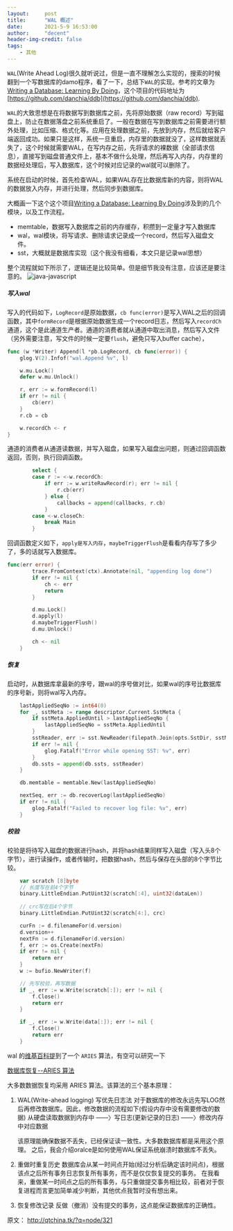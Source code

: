 ```yaml
---
layout:     post
title:      "WAL 概述"
date:       2021-5-9 16:53:00
author:     "decent"
header-img-credit: false
tags:
    - 其他
---
```


`WAL`(Write Ahead Log)很久就听说过，但是一直不理解怎么实现的，搜索的时候翻到一个写数据库的damo程序，看了一下，总结下`WAL`的实现。参考的文章为[Writing a Database: Learning By Doing](https://medium.com/@daniel.chia/writing-a-database-learning-by-doing-72480647b978)，这个项目的代码地址为[https://github.com/danchia/ddb](https://github.com/danchia/ddb).

`WAL`的大致思想是在将数据写到数据库之前，先将原始数据（raw record）写到磁盘上，防止在数据落盘之前系统重启了。一般在数据在写到数据库之前需要进行额外处理，比如压缩、格式化等。应用在处理数据之前，先放到内存，然后就给客户端返回成功。如果只是这样，系统一旦重启，内存里的数据就没了，这样数据就丢失了，这个时候就需要WAL，在写内存之前，先将请求的裸数据（全部请求信息），直接写到磁盘普通文件上，基本不做什么处理，然后再写入内存，内存里的数据经处理后，写入数据库，这个时候对应记录的wal就可以删除了。

系统在启动的时候，首先检查WAL，如果WAL存在比数据库新的内容，则将WAL的数据放入内存，并进行处理，然后同步到数据库。

大概画一下这个这个项目[Writing a Database: Learning By Doing](https://medium.com/@daniel.chia/writing-a-database-learning-by-doing-72480647b978)涉及到的几个模块，以及工作流程。
* memtable，数据写入数据库之前的内存缓存，积攒到一定量才写入数据库
* wal，wal模块，将写请求、删除请求记录成一个record，然后写入磁盘文件。
* sst，大概就是数据库实现（这个我没有细看，本文只是记录wal思想）

整个流程就如下所示了，逻辑还是比较简单。但是细节我没有注意，应该还是要注意的。
![java-javascript](/img/in-post/common/wal.png)


##### 写入wal
写入的代码如下，`LogRecord`是原始数据，`cb func(error)`是写入WAL之后的回调函数，其中`formRecord`是根据原始数据生成一个record日志，然后写入`recordCh`通道，这个是此通道生产者。通道的消费者就从通道中取出消息，然后写入文件（另外需要注意，写文件的时候一定要`flush`，避免只写入buffer cache），
```go
func (w *Writer) Append(l *pb.LogRecord, cb func(error)) {
	glog.V(2).Infof("wal.Append %v", l)

	w.mu.Lock()
	defer w.mu.Unlock()

	r, err := w.formRecord(l)
	if err != nil {
		cb(err)
	}
	r.cb = cb

	w.recordCh <- r
}
```
通道的消费者从通道读数据，并写入磁盘，如果写入磁盘出问题，则通过回调函数返回，否则，执行回调函数。
```go
		select {
		case r := <-w.recordCh:
			if err := w.writeRawRecord(r); err != nil {
				r.cb(err)
			} else {
				callbacks = append(callbacks, r.cb)
			}
		case <-w.closeCh:
			break Main
		}
```
回调函数定义如下，`apply是写入内存`，`maybeTriggerFlush`是看看内存写了多少了，多的话就写入数据库。
```go
func(err error) {
		trace.FromContext(ctx).Annotate(nil, "appending log done")
		if err != nil {
			ch <- err
			return
		}

		d.mu.Lock()
		d.apply(l)
		d.maybeTriggerFlush()
		d.mu.Unlock()

		ch <- nil
	}
```
##### 恢复
启动时，从数据库拿最新的序号，跟wal的序号做对比，如果wal的序号比数据库的序号新，则将wal写入内存。
```go
	lastAppliedSeqNo := int64(0)
	for _, sstMeta := range descriptor.Current.SstMeta {
		if sstMeta.AppliedUntil > lastAppliedSeqNo {
			lastAppliedSeqNo = sstMeta.AppliedUntil
		}
		sstReader, err := sst.NewReader(filepath.Join(opts.SstDir, sstMeta.Filename), db.blockCache)
		if err != nil {
			glog.Fatalf("Error while opening SST: %v", err)
		}
		db.ssts = append(db.ssts, sstReader)
	}

	db.memtable = memtable.New(lastAppliedSeqNo)

	nextSeq, err := db.recoverLog(lastAppliedSeqNo)
	if err != nil {
		glog.Fatalf("Failed to recover log file: %v", err)
	}
```

##### 校验
校验是将待写入磁盘的数据进行hash，并将hash结果同样写入磁盘（写入头8个字节），进行读操作，或者传输时，把数据hash，然后与保存在头部的8个字节比较。
```go
    var scratch [8]byte
    // 长度写在前4个字节
	binary.LittleEndian.PutUint32(scratch[:4], uint32(dataLen))
    
    // crc写在后4个字节
    binary.LittleEndian.PutUint32(scratch[4:], crc)

	curFn := d.filenameFor(d.version)
	d.version++
	nextFn := d.filenameFor(d.version)
	f, err := os.Create(nextFn)
	if err != nil {
		return err
	}
	w := bufio.NewWriter(f)

    // 先写校验，再写数据
	if _, err := w.Write(scratch[:]); err != nil {
		f.Close()
		return err
	}

	if _, err := w.Write(data[:]); err != nil {
		f.Close()
		return err
	}
```

wal 的[维基百科提](https://en.wikipedia.org/wiki/Write-ahead_logging)到了一个 `ARIES` 算法，有空可以研究一下

[数据库恢复--ARIES 算法](http://qtchina.github.io/3/node_321.html)

大多数数据恢复均采用 ARIES 算法。该算法的三个基本原理：
1. WAL(Write-ahead logging) 写优先日志法
	对于数据库的修改永远先写LOG然后再修改数据库。因此，修改数据的流程如下(假设内存中没有需要修改的数据)
	从硬盘读取数据到内存中 ——〉写日志(更新记录的日志) ——〉修改内存中对应数据

	该原理能确保数据不丢失，已经保证读一致性。大多数数据库都是采用这个原理。
	之后，我会介绍oralce是如何使用WAL保证系统崩溃时数据库不丢失。

2. 重做时重复历史
	数据库会从某一时间点开始(经过分析后确定该时间点)，根据该点之后所有事务日志恢复所有事务，而不是仅仅恢复提交的事务。
	在我看来，重做某一时间点之后的所有事务，与只重做提交事务相比较，前者对于恢复进程而言更加简单减少判断，其他优点我暂时没有想出来。

3. 恢复修改记录
	反做（撤消）没有提交的事务，这点能保证数据库的正确性。


原文： http://qtchina.tk/?q=node/321
